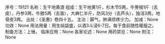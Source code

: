 序号：19121
名称：生干地黄酒
组成：生干地黄1斤，杉木节5两，牛蒡根1斤（去皮），丹参3两，牛膝5两（去苗），大麻仁半斤，防风3分（去芦头），独活3两，地骨皮3两。
出处：《圣惠》卷四十五。
主治：脚气，肿满烦疼少力。
加减：None
功效：None
用法用量：用生绢袋盛，以酒3斗浸6-7日。每于食前随性暖服之。
制备方法：上锉。
临床应用：None
各家论述：None
用药禁忌：None
附注：None
